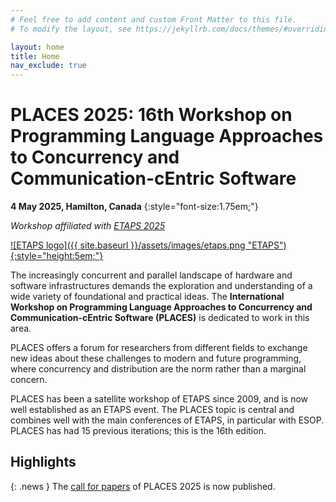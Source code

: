 ```yaml
---
# Feel free to add content and custom Front Matter to this file.
# To modify the layout, see https://jekyllrb.com/docs/themes/#overriding-theme-defaults

layout: home
title: Home
nav_exclude: true
---
```


# PLACES 2025: 16th Workshop on Programming Language Approaches to Concurrency and Communication-cEntric Software


**4 May 2025, Hamilton, Canada**
{:style="font-size:1.75em;"}

_Workshop affiliated with [ETAPS 2025](https://etaps.org/2025/)_

[![ETAPS logo]({{ site.baseurl }}/assets/images/etaps.png "ETAPS"){:style="height:5em;"}](https://etaps.org/2025)

The increasingly concurrent and parallel landscape of hardware and software
infrastructures demands the exploration and understanding of a wide variety of
foundational and practical ideas. The **International Workshop on Programming
Language Approaches to Concurrency and Communication-cEntric Software (PLACES)**
is dedicated to work in this area.

PLACES offers a forum for researchers from different fields to exchange new
ideas about these challenges to modern and future programming, where concurrency
and distribution are the norm rather than a marginal concern.

PLACES has been a satellite workshop of ETAPS since 2009, and is now well
established as an ETAPS event.  The PLACES topic is central and combines well
with the main conferences of ETAPS, in particular with ESOP. 
PLACES has had 15 previous iterations; this is the 16th edition.


## Highlights
{: .news }
The [call for papers](cfp) of PLACES 2025 is now published.
